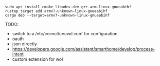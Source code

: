 ```
sudo apt install cmake libudev-dev g++-arm-linux-gnueabihf
rustup target add armv7-unknown-linux-gnueabihf
cargo deb --target=armv7-unknown-linux-gnueabihf
```

TODO:

- switch to a /etc/cecvol/cecvol.conf for configuration
- oauth
- json directly
- https://developers.google.com/assistant/smarthome/develop/process-intent
- custom extension for wol
